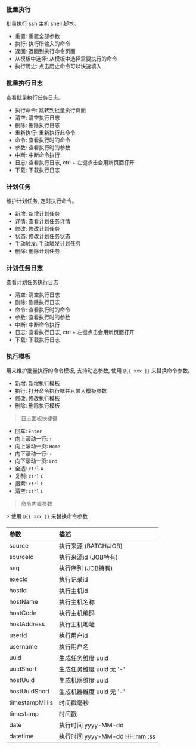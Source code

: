 ### 批量执行

批量执行 ssh 主机 shell 脚本。

* 重置: 重置全部参数
* 执行: 执行所输入的命令
* 返回: 返回到执行命令页面
* 从模板中选择: 从模板中选择需要执行的命令
* 执行历史: 点击历史命令可以快速填入

### 批量执行日志

查看批量执行任务日志。

* 执行命令: 跳转到批量执行页面
* 清空: 清空执行日志
* 删除: 删除执行日志
* 重新执行: 重新执行此命令
* 命令: 查看执行时的命令
* 参数: 查看执行时的参数
* 中断: 中断命令执行
* 日志: 查看执行日志, ctrl + 左键点击会用新页面打开
* 下载: 下载执行日志

### 计划任务

维护计划任务, 定时执行命令。

* 新增: 新增计划任务
* 详情: 查看计划任务详情
* 修改: 修改计划任务
* 状态: 修改计划任务状态
* 手动触发: 手动触发计划任务
* 删除: 删除计划任务

### 计划任务日志

查看计划任务执行日志

* 清空: 清空执行日志
* 删除: 删除执行日志
* 命令: 查看执行时的命令
* 参数: 查看执行时的参数
* 中断: 中断命令执行
* 日志: 查看执行日志, ctrl + 左键点击会用新页面打开
* 下载: 下载执行日志

### 执行模板

用来维护批量执行的命令模板, 支持动态参数, 使用 `@{{ xxx }}` 来替换命令参数。

* 新增: 新增执行模板
* 执行: 打开命令执行框并且带入模板参数
* 修改: 修改执行模板
* 删除: 删除执行模板

> 日志面板快捷键

* 回车: `Enter`
* 向上滚动一行: `↑`
* 向上滚动一页: `Home`
* 向下滚动一行: `↓`
* 向下滚动一页: `End`
* 全选: `ctrl` `A`
* 复制: `ctrl` `C`
* 搜索: `ctrl` `F`
* 清空: `ctrl` `L`

> 命令内置参数

⚡ 使用 `@{{ xxx }}` 来替换命令参数

| 参数              | 描述                        |
|:----------------|:--------------------------|
| source          | 执行来源 (BATCH/JOB)          |
| sourceId        | 执行来源id (JOB特有)            |
| seq             | 执行序列 (JOB特有)              |
| execId          | 执行记录id                    |
| hostId          | 执行主机id                    | 
| hostName        | 执行主机名称                    |
| hostCode        | 执行主机编码                    |
| hostAddress     | 执行主机地址                    |
| userId          | 执行用户id                    |
| username        | 执行用户名                     |
| uuid            | 生成任务维度 uuid               |
| uuidShort       | 生成任务维度 uuid 无 '-'         |
| hostUuid        | 生成机器维度 uuid               |
| hostUuidShort   | 生成机器维度 uuid 无 '-'         |
| timestampMillis | 时间戳毫秒                     |
| timestamp       | 时间戳                       |
| date            | 执行时间 yyyy-MM-dd           |
| datetime        | 执行时间 yyyy-MM-dd HH:mm :ss |
